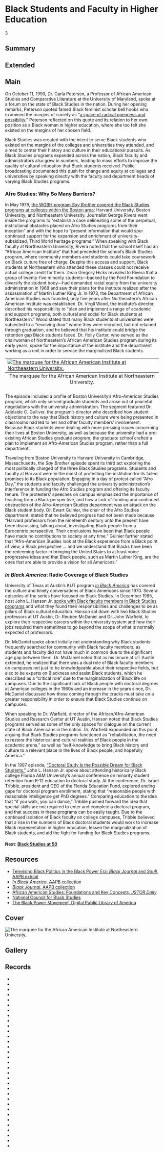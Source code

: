 # Black Students and Faculty in Higher Education

3

## Summary

## Extended

## Main

On October 11, 1990, Dr. Carla Peterson, a Professor of African American Studies and Comparative Literature at the University of Maryland, spoke at a forum on the state of Black Studies in the nation. During her opening remarks, Peterson quoted famed Black feminist scholar bell hooks who examined the margins of society as “[a space of radical openness and possibility](https://americanarchive.org/catalog/cpb-aacip-529-7659c6t81v?start=417.26&end=489).” Peterson reflected on this quote and its relation to her own position as a Black woman in higher education, where she too felt she existed on the margins of her chosen field. 

Black Studies was created with the intent to serve Black students who existed on the margins of the colleges and universities they attended, and aimed to center their history and culture in their educational pursuits. As Black Studies programs expanded across the nation, Black faculty and administrators also grew in numbers, leading to mass efforts to improve the quality of cultural education that Black students received. Public broadcasting documented this push for change and equity at colleges and universities by speaking directly with the faculty and department heads of varying Black Studies programs. 

### Afro Studies: Why So Many Barriers?

In May 1979, [the WGBH program *Say Brother* covered the Black Studies programs at colleges within the Boston area](https://americanarchive.org/catalog/cpb-aacip-15-9s17ss5w): Harvard University, Boston University, and Northeastern University. Journalist George Rivera went inside the programs to “establish a case delineating some of the perpetual, institutional obstacles placed on Afro Studies programs from their inception” and with the hope to “present information that would spur continued support for the expansion and enrichment of university-subsidized, Third World heritage programs.” When speaking with Black faculty at Northeastern University, Rivera noted that the school itself had an “African American Institute” that had preceded the school’s Black Studies program, where community members and students could take coursework on Black culture free of charge. Despite this access and support, Black students at Northeastern who attended these classes could not receive actual college credit for them. Dean Gregory Hicks revealed to Rivera that a group of twenty-five minority students—backed by the Ford Foundation to diversify the student body—had demanded racial equity from the university administration in 1968 and saw their plans for the institute realized after the assassination of Martin Luther King Jr. In 1973, the Department of African American Studies was founded, only five years after Northeastern’s African American Institute was established. Dr. Virgil Wood, the institute’s director, described his responsibility to “plan and implement a range of academic and support programs, both cultural and social for Black students at Northeastern.” Wood stated that many Black students at universities were subjected to a “revolving door” where they were recruited, but not retained through graduation, and he believed that his institute could bridge the retention gap Black students faced. Dr. Holly Carter, who served as the chairwoman of Northeastern’s African American Studies program during its early years, spoke for the importance of the institute and the department working as a unit in order to service the marginalized Black students. 

<table class="exhibit-image half-image">
<caption align="bottom" class="exhibit-caption">The marquee for the African American Institute at Northeastern University.</caption>
<tr><td><a href="" target="_blank"><img src="https://s3.amazonaws.com/americanarchive.org/exhibits/africanamericaninstitute.png" class="big-image" alt="The marquee for the African American Institute at Northeastern University."/></a></td></tr>
</table>

The episode included a profile of Boston University’s Afro-American Studies program, which only served graduate students and arose out of peaceful negotiations with the university administration. The segment featured Dr. Adelaide C. Gulliver, the program’s director who described how student objections to the way that Black history and culture were being presented in classrooms had led to her and other faculty members’ involvement. Because Black students were dealing with more pressing issues concerning their lives at Boston University, as well as because the university had a pre-existing African Studies graduate program, the graduate school crafted a plan to implement an Afro-American Studies program, rather than a full department. 

Traveling from Boston University to Harvard University in Cambridge, Massachusetts, the *Say Brother* episode spent its third act exploring the most politically charged of the three Black Studies programs. Students and faculty at Harvard were in the midst of protesting the institution for its failed promises to its Black population. Engaging in a day of protest called “Afro Day,” the students and faculty challenged the university administration’s interference in funding the Afro Studies program and offering its faculty tenure. The protesters’ speeches on campus emphasized the importance of teaching from a Black perspective, and how a lack of funding and continued obstruction of the Afro-American Studies department was an attack on the Black student body. Dr. Ewart Guinier, the chair of the Afro Studies department, stated that he believed progress had not been made because “Harvard professors from the nineteenth century unto the present have been discussing, talking about, investigating Black people from a Eurocentric perspective. Their conclusions have been that Black people have made no contributions to society at any time.” Guinier further stated that “Afro-American Studies look at the Black experience from a Black point of view, a Black perspective … and we understand that Blacks have been the redeeming factor in bringing the United States to at least voice progressive ideas and that Black people, such as Martin Luther King, are the ones that are able to provide a vision for all Americans.” 

### *In Black America*: Radio Coverage of Black Studies

University of Texas at Austin’s KUT program [*In Black America*](https://americanarchive.org/special_collections/kut-in-black-america) has covered the culture and timely conversations of Black Americans since 1970. Several episodes of the series have focused on Black Studies. In December 1985, host John L. Hanson Jr. [spoke with Black faculty members in Black Studies programs](https://americanarchive.org/catalog/cpb-aacip-529-445h990g1k) and what they found their responsibilities and challenges to be as pillars of Black cultural education. Hanson sat down with two Black Studies professors at UT Austin, Dr. Reuben McDaniel and Dr. John Warfield, to explore their respective careers within the university system and how their jobs required them sometimes to go beyond the scope of what is normally expected of professors. 

Dr. McDaniel spoke about initially not understanding why Black students frequently searched for community with Black faculty members, as students and faculty did not have much in common due to the significant age gap between them. Dr. McDaniel noted that as his tenure at UT Austin extended, he realized that there was a dual role of Black faculty members on campuses not just to be knowledgeable about their respective fields, but also to be experts on Blackness and assist Black students, which he described as a “critical role” due to the marginalization of Black life on campuses. Due to the significant lack of Black people with doctoral degrees at American colleges in the 1960s and an increase in the years since, Dr. McDaniel discussed how those coming through the cracks must take on a greater responsibility in order to ensure that Black Studies continue on campuses. 

When speaking to Dr. Warfield, director of the African/Afro-American Studies and Research Center at UT Austin, Hanson noted that Black Studies programs served as some of the only spaces for dialogue on the current state of Black Americans in the nation. Dr. Warfield expounded on this point, arguing that Black Studies programs functioned as “rehabilitation, the need to restore the historical and cultural realities of Black people in the academic arena,” as well as “self-knowledge to bring Black history and culture to a relevant place in the lives of Black people, and hopefully America.” 

In the 1997 episode, [“Doctoral Study Is the Possible Dream for Black Students,”](https://americanarchive.org/catalog/cpb-aacip-529-j96057f42z) John L. Hanson Jr. spoke about attending historically Black college Florida A&M University’s annual conference on minority student retention from K-12 education to doctoral study. At the conference, Dr. Israel Tribble, president and CEO of the Florida Education Fund, explored ending gaps for doctoral program enrollment, stating that “reasonable people with reasonable intelligence get PhD degrees.” Comparing education to the idea that “if you walk, you can dance,” Tribble pushed forward the idea that special skills are not required to enter and complete a doctoral program, and that success in these programs can be easily taught. Due to the continued isolation of Black faculty on college campuses, Tribble believed that a rise in the numbers of Black doctoral students would work to increase Black representation in higher education, lessen the marginalization of Black students, and aid the fight for funding for Black Studies programs. 

#### Next: [Black Studies at 50](/exhibits/odyssey-of-black-studies-in-public-broadcasting/4-black-studies-at-50)

## Resources

- [Televising Black Politics in the Black Power Era: *Black Journal* and *Soul!*, AAPB exhibit](https://americanarchive.org/exhibits/black-power/)
- [*In Black America*, AAPB collection](https://americanarchive.org/special_collections/kut-in-black-america/)
- [*Black Journal*, AAPB collection](https://americanarchive.org/special_collections/black-journal/)
- [African American Studies: Foundations and Key Concepts, *JSTOR Daily*](https://daily.jstor.org/african-american-studies-foundations-and-key-concepts/)
- [National Council for Black Studies](https://ncbsonline.org/)
- [The Black Power Movement, Digital Public Library of America](https://dp.la/primary-source-sets/the-black-power-movement/)

## Cover
  <img title="Cover Image" alt="The marquee for the African American Institute at Northeastern University." src="https://s3.amazonaws.com/americanarchive.org/exhibits/africanamericaninstitute_square.png">

## Gallery

## Records

- [](/catalog/cpb-aacip-62-1v5bc3t37z)
- [](/catalog/cpb-aacip-62-kp7tm72c6x)
- [](/catalog/cpb-aacip-529-8g8ff3n557)
- [](/catalog/cpb-aacip-529-rn3028qv4k)
- [](/catalog/cpb-aacip-529-445h990g1k)
- [](/catalog/cpb-aacip-514-j678s4kj6z)
- [](/catalog/cpb-aacip-293-vq2s46hp12)
- [](/catalog/cpb-aacip-293-61rfjdrs)
- [](/catalog/cpb-aacip-15-9s17ss5w)
- [](/catalog/cpb-aacip-28-s46h12vq61)
- [](/catalog/cpb-aacip-fb2cd765573)
- [](/catalog/cpb-aacip-df0befbce31)
- [](/catalog/cpb-aacip-1b389924a6a)
- [](/catalog/cpb-aacip-f1ec16219f1)
- [](/catalog/cpb-aacip-529-qr4nk37g39)
- [](/catalog/cpb-aacip-529-cj87h1ft9m)
- [](/catalog/cpb-aacip-529-bc3st7g114)
- [](/catalog/cpb-aacip-529-5m6251gr14)
- [](/catalog/cpb-aacip-529-jq0sq8rq81)
- [](/catalog/cpb-aacip-529-w66930q94g)
- [](/catalog/cpb-aacip-529-ks6j09xd29)
- [](/catalog/cpb-aacip-529-p843r0r62f)
- [](/catalog/cpb-aacip-529-j96057f42z)
- [](/catalog/cpb-aacip-345-94hmh173)
- [](/catalog/cpb-aacip-15-99p2w600)
- [](/catalog/cpb-aacip-500-vm42wr90)
- [](/catalog/cpb-aacip-529-7659c6t81v)
- [](/catalog/cpb-aacip-305-1289335k)
- [](/catalog/cpb-aacip-305-89r22j6z)
- [](/catalog/cpb-aacip-345-33dz0cv0)
- [](/catalog/cpb-aacip-191-182jm7sh)
- [](/catalog/cpb-aacip-17-89281hpg)
- [](/catalog/cpb-aacip-3286ed6e25c)
